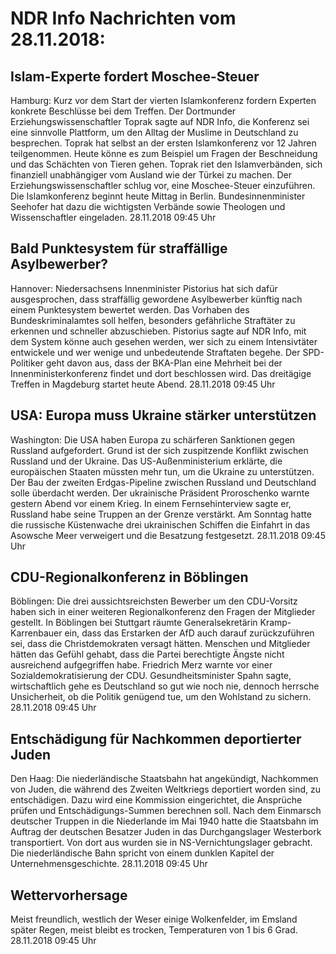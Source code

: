 # NDR Info Nachrichten vom 28.11.2018:


## Islam-Experte fordert Moschee-Steuer
Hamburg:	Kurz vor dem Start der vierten Islamkonferenz fordern Experten konkrete Beschlüsse bei dem Treffen. Der Dortmunder Erziehungswissenschaftler Toprak sagte auf NDR Info, die Konferenz sei eine sinnvolle Plattform, um den Alltag der Muslime in Deutschland zu besprechen. Toprak hat selbst an der ersten Islamkonferenz vor 12 Jahren teilgenommen. Heute könne es zum Beispiel um Fragen der Beschneidung und das Schächten von Tieren gehen. Toprak riet den Islamverbänden, sich finanziell unabhängiger vom Ausland wie der Türkei zu machen. Der Erziehungswissenschaftler schlug vor, eine Moschee-Steuer einzuführen. Die Islamkonferenz beginnt heute Mittag in Berlin. Bundesinnenminister Seehofer hat dazu die wichtigsten Verbände sowie Theologen und Wissenschaftler eingeladen. 28.11.2018 09:45 Uhr 

## Bald Punktesystem für straffällige Asylbewerber?
Hannover:	Niedersachsens Innenminister Pistorius hat sich dafür ausgesprochen, dass straffällig gewordene Asylbewerber künftig nach einem Punktesystem bewertet werden. Das Vorhaben des Bundeskriminalamtes soll helfen, besonders gefährliche Straftäter zu erkennen und schneller abzuschieben. Pistorius sagte auf NDR Info, mit dem System könne auch gesehen werden, wer sich zu einem Intensivtäter entwickele und wer wenige und unbedeutende Straftaten begehe. Der SPD-Politiker geht davon aus, dass der BKA-Plan eine Mehrheit bei der Innenministerkonferenz findet und dort beschlossen wird. Das dreitägige Treffen in Magdeburg startet heute Abend. 28.11.2018 09:45 Uhr 

## USA: Europa muss Ukraine stärker unterstützen
Washington:	Die USA haben Europa zu schärferen Sanktionen gegen Russland aufgefordert. Grund ist der sich zuspitzende Konflikt zwischen Russland und der Ukraine. Das US-Außenministerium erklärte, die europäischen  Staaten müssten mehr tun, um die Ukraine zu unterstützen. Der Bau der zweiten Erdgas-Pipeline zwischen Russland und Deutschland solle überdacht werden. Der ukrainische Präsident Proroschenko warnte gestern Abend vor einem Krieg. In einem Fernsehinterview sagte er, Russland habe seine Truppen an der Grenze verstärkt. Am Sonntag hatte die russische Küstenwache drei ukrainischen Schiffen die Einfahrt in das Asowsche Meer verweigert und die Besatzung festgesetzt. 28.11.2018 09:45 Uhr 

## CDU-Regionalkonferenz in Böblingen
Böblingen:	Die drei aussichtsreichsten Bewerber um den CDU-Vorsitz haben sich in einer weiteren Regionalkonferenz den Fragen der Mitglieder gestellt. In Böblingen bei Stuttgart räumte Generalsekretärin Kramp-Karrenbauer ein, dass das Erstarken der AfD auch darauf zurückzuführen sei, dass die Christdemokraten versagt hätten. Menschen und Mitglieder hätten das Gefühl gehabt, dass die Partei berechtigte Ängste nicht ausreichend aufgegriffen habe. Friedrich Merz warnte vor einer Sozialdemokratisierung der CDU. Gesundheitsminister Spahn sagte, wirtschaftlich gehe es Deutschland so gut wie noch nie, dennoch herrsche Unsicherheit, ob die Politik genügend tue, um den Wohlstand zu sichern. 28.11.2018 09:45 Uhr 

## Entschädigung für Nachkommen deportierter Juden
Den Haag: Die niederländische Staatsbahn hat angekündigt, Nachkommen von Juden, die während des Zweiten Weltkriegs deportiert worden sind, zu entschädigen. Dazu wird eine Kommission eingerichtet, die Ansprüche prüfen und Entschädigungs-Summen berechnen soll. Nach dem Einmarsch deutscher Truppen in die Niederlande im Mai 1940 hatte die Staatsbahn im Auftrag der deutschen Besatzer Juden in das Durchgangslager Westerbork transportiert. Von dort aus wurden sie in NS-Vernichtungslager gebracht. Die niederländische Bahn spricht von einem dunklen Kapitel der Unternehmensgeschichte. 28.11.2018 09:45 Uhr 

## Wettervorhersage
Meist freundlich, westlich der Weser einige Wolkenfelder, im Emsland später Regen, meist bleibt es trocken, Temperaturen von 1 bis 6 Grad. 28.11.2018 09:45 Uhr 
